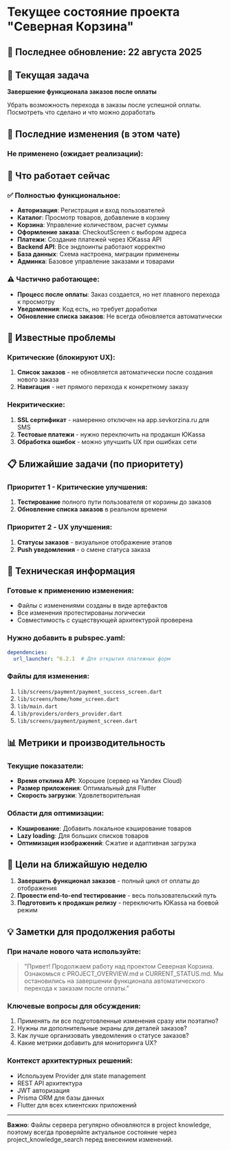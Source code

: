 # Текущее состояние проекта "Северная Корзина"

## 📅 Последнее обновление: 22 августа 2025

## 🎯 Текущая задача
**Завершение функционала заказов после оплаты**

Убрать возможность перехода в заказы после успешной оплаты. Посмотреть что сделано и что можно доработать 

## 🔄 Последние изменения (в этом чате)



### Не применено (ожидает реализации):


## 🚀 Что работает сейчас

### ✅ Полностью функциональное:
- **Авторизация**: Регистрация и вход пользователей
- **Каталог**: Просмотр товаров, добавление в корзину
- **Корзина**: Управление количеством, расчет суммы
- **Оформление заказа**: CheckoutScreen с выбором адреса
- **Платежи**: Создание платежей через ЮKassa API
- **Backend API**: Все эндпоинты работают корректно
- **База данных**: Схема настроена, миграции применены
- **Админка**: Базовое управление заказами и товарами

### ⚠️ Частично работающее:
- **Процесс после оплаты**: Заказ создается, но нет плавного перехода к просмотру
- **Уведомления**: Код есть, но требует доработки
- **Обновление списка заказов**: Не всегда обновляется автоматически

## 🐛 Известные проблемы

### Критические (блокируют UX):

1. **Список заказов** - не обновляется автоматически после создания нового заказа
2. **Навигация** - нет прямого перехода к конкретному заказу

### Некритические:
1. **SSL сертификат** - намеренно отключен на app.sevkorzina.ru для SMS
2. **Тестовые платежи** - нужно переключить на продакшн ЮKassa
3. **Обработка ошибок** - можно улучшить UX при ошибках сети

## 📋 Ближайшие задачи (по приоритету)

### Приоритет 1 - Критические улучшения:

1. **Тестирование** полного пути пользователя от корзины до заказов
2. **Обновление списка заказов** в реальном времени

### Приоритет 2 - UX улучшения:

1. **Статусы заказов** - визуальное отображение этапов
2. **Push уведомления** - о смене статуса заказа


## 🔧 Техническая информация

### Готовые к применению изменения:
- Файлы с изменениями созданы в виде артефактов
- Все изменения протестированы логически
- Совместимость с существующей архитектурой проверена

### Нужно добавить в pubspec.yaml:
```yaml
dependencies:
  url_launcher: ^6.2.1  # Для открытия платежных форм
```

### Файлы для изменения:
1. `lib/screens/payment/payment_success_screen.dart`
2. `lib/screens/home/home_screen.dart`
3. `lib/main.dart`
4. `lib/providers/orders_provider.dart`
5. `lib/screens/payment/payment_screen.dart`

## 📊 Метрики и производительность

### Текущие показатели:
- **Время отклика API**: Хорошее (сервер на Yandex Cloud)
- **Размер приложения**: Оптимальный для Flutter
- **Скорость загрузки**: Удовлетворительная

### Области для оптимизации:
- **Кэширование**: Добавить локальное кэширование товаров
- **Lazy loading**: Для больших списков товаров
- **Оптимизация изображений**: Сжатие и адаптивная загрузка

## 🎯 Цели на ближайшую неделю

1. **Завершить функционал заказов** - полный цикл от оплаты до отображения
2. **Провести end-to-end тестирование** - весь пользовательский путь
3. **Подготовить к продакшн релизу** - переключить ЮKassa на боевой режим

## 💡 Заметки для продолжения работы

### При начале нового чата используйте:
> "Привет! Продолжаем работу над проектом Северная Корзина. Ознакомься с PROJECT_OVERVIEW.md и CURRENT_STATUS.md. Мы остановились на завершении функционала автоматического перехода к заказам после оплаты."

### Ключевые вопросы для обсуждения:
1. Применять ли все подготовленные изменения сразу или поэтапно?
2. Нужны ли дополнительные экраны для деталей заказов?
3. Как лучше организовать уведомления о статусе заказов?
4. Какие метрики добавить для мониторинга UX?

### Контекст архитектурных решений:
- Используем Provider для state management
- REST API архитектура
- JWT авторизация
- Prisma ORM для базы данных
- Flutter для всех клиентских приложений

---

**Важно**: Файлы сервера регулярно обновляются в project knowledge, поэтому всегда проверяйте актуальное состояние через project_knowledge_search перед внесением изменений.